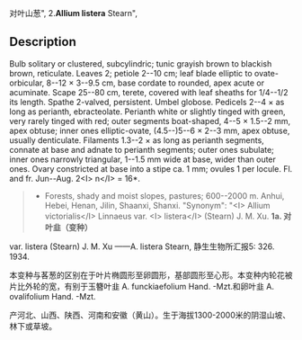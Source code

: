 对叶山葱",
2.**Allium listera** Stearn",

## Description
Bulb solitary or clustered, subcylindric; tunic grayish brown to blackish brown, reticulate. Leaves 2; petiole 2--10 cm; leaf blade elliptic to ovate-orbicular, 8--12 × 3--9.5 cm, base cordate to rounded, apex acute or acuminate. Scape 25--80 cm, terete, covered with leaf sheaths for 1/4--1/2 its length. Spathe 2-valved, persistent. Umbel globose. Pedicels 2--4 × as long as perianth, ebracteolate. Perianth white or slightly tinged with green, very rarely tinged with red; outer segments boat-shaped, 4--5 × 1.5--2 mm, apex obtuse; inner ones elliptic-ovate, (4.5--)5--6 × 2--3 mm, apex obtuse, usually denticulate. Filaments 1.3--2 × as long as perianth segments, connate at base and adnate to perianth segments; outer ones subulate; inner ones narrowly triangular, 1--1.5 mm wide at base, wider than outer ones. Ovary constricted at base into a stipe ca. 1 mm; ovules 1 per locule. Fl. and fr. Jun--Aug. 2&lt;I&gt; n&lt;/I&gt; = 16*.

> * Forests, shady and moist slopes, pastures; 600--2000 m. Anhui, Hebei, Henan, Jilin, Shaanxi, Shanxi.
  "Synonym": "&lt;I&gt; Allium victorialis&lt;/I&gt; Linnaeus var. &lt;I&gt; listera&lt;/I&gt; (Stearn) J. M. Xu.
**1a. 对叶韭（变种）**

var. listera (Stearn) J. M. Xu ——A. listera Stearn, 静生生物所汇报5: 326. 1934.

本变种与茖葱的区别在于叶片椭圆形至卵圆形，基部圆形至心形。本变种内轮花被片比外轮的宽，有别于玉簪叶韭 A. funckiaefolium Hand. -Mzt.和卵叶韭 A. ovalifolium Hand. -Mzt.

产河北、山西、陕西、河南和安徽（黄山）。生于海拔1300-2000米的阴湿山坡、林下或草坡。
